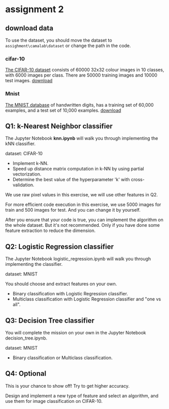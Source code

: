 # assignment 2
## download data
To use the dataset, you should move the dataset to  `assighment\camalab\dataset` or change the path in the code.
### cifar-10
[The CIFAR-10 dataset](http://www.cs.toronto.edu/~kriz/cifar.html) consists of 60000 32x32 colour images in 10 classes, with 6000 images per class. There are 50000 training images and 10000 test images. 
[download](http://www.cs.toronto.edu/~kriz/cifar-10-python.tar.gz)

### Mnist
[The MNIST database](https://github.com/WenDesi/lihang_book_algorithm/raw/master/data/train.csv) of handwritten digits, has a training set of 60,000 examples, and a test set of 10,000 examples. 
[download](https://github.com/WenDesi/lihang_book_algorithm/raw/master/data/train_binary.csv)

## Q1: k-Nearest Neighbor classifier
The Jupyter Notebook **knn.ipynb** will walk you through implementing the kNN classifier.

dataset: CIFAR-10

- Implement k-NN.
- Speed up distance matrix computation in k-NN by using partial vectorization.
- Determine the best value of the hyperparameter 'k' with cross-validation.

We use raw pixel values in this exercise, we will use other features in Q2.

For more efficient code execution in this exercise, we use 5000 images for train and 500 images for test. And you can change it by yourself.

After you ensure that your code is true, you can implement the algorithm on the whole dataset. But it's not recommended. Only if you have done some feature extraction to reduce the dimension.

## Q2: Logistic Regression classifier
The Jupyter Notebook logistic_regression.ipynb will walk you through implementing the classifier.

dataset: MNIST

You should choose and extract features on your own.
- Binary classification with Logistic Regression classifier.
- Multiclass classification with Logistic Regression classifier and "one vs all".

## Q3: Decision Tree classifier
You will complete the mission on your own in the Jupyter Notebook decision_tree.ipynb.

dataset: MNIST

- Binary classification or Multiclass classification.

## Q4: Optional
This is your chance to show off! Try to get higher accuracy.

Design and implement a new type of feature and select an algorithm, and use them for image classification on CIFAR-10. 




